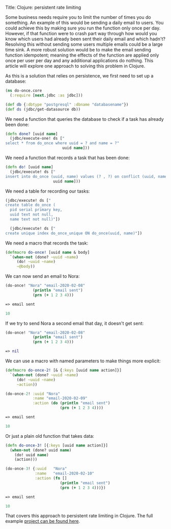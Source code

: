 Title: Clojure: persistent rate limiting

Some business needs require you to limit the number of times you do something. An example of this would be sending a daily email to users. You could achieve this by making sure you run the function only once per day. However, if that function were to crash part way through how would you know which users had already been sent their daily email and which hadn't? Resolving this without sending some users multiple emails could be a large time sink. A more robust solution would be to make the email sending function idempotent; meaning the effects of the function are applied only once per user per day and any additional applications do nothing. This article will explore one approach to solving this problem in Clojure.

As this is a solution that relies on persistence, we first need to set up a database:

```Clojure
(ns do-once.core
  (:require [next.jdbc :as jdbc]))

(def db {:dbtype "postgresql" :dbname "databasename"})
(def ds (jdbc/get-datasource db))
```

We need a function that queries the database to check if a task has already been done:

```Clojure
(defn done? [uuid name]
  (jdbc/execute-one! ds ["
select * from do_once where uuid = ? and name = ?"
                         uuid name]))
```

We need a function that records a task that has been done:

```Clojure
(defn do! [uuid name]
  (jdbc/execute! ds ["
insert into do_once (uuid, name) values (? , ?) on conflict (uuid, name) do nothing"
                     uuid name]))
```

We need a table for recording our tasks:

```Clojure
(jdbc/execute! ds ["
create table do_once (
  pid serial primary key,
  uuid text not null,
  name text not null)"])

  (jdbc/execute! ds ["
create unique index do_once_unique ON do_once(uuid, name)"])
```

We need a macro that records the task:

```Clojure
(defmacro do-once! [uuid name & body]
  `(when-not (done? ~uuid ~name)
     (do! ~uuid ~name)
     ~@body))
```

We can now send an email to Nora:

```Clojure
(do-once! "Nora" "email-2020-02-08"
            (println "email sent")
            (prn (+ 1 2 3 4)))

=> email sent

10
```

If we try to send Nora a second email that day, it doesn't get sent:

```Clojure
(do-once! "Nora" "email-2020-02-08"
            (println "email sent")
            (prn (+ 1 2 3 4)))

=> nil
```

We can use a macro with named parameters to make things more explicit:

```Clojure
(defmacro do-once-2! [& {:keys [uuid name action]}]
  `(when-not (done? ~uuid ~name)
     (do! ~uuid ~name)
     ~action))

(do-once-2! :uuid "Nora"
            :name "email-2020-02-09"
            :action (do (println "email sent")
                        (prn (+ 1 2 3 4))))

=> email sent

10
```

Or just a plain old function that takes data:

```Clojure
(defn do-once-3! [{:keys [uuid name action]}]
  (when-not (done? uuid name)
    (do! uuid name)
    (action)))

(do-once-3! {:uuid   "Nora"
             :name   "email-2020-02-10"
             :action (fn []
                        (println "email sent")
                        (prn (+ 1 2 3 4)))})

=> email sent

10
```

That covers this approach to persistent rate limiting in Clojure. The full example [project can be found here](https://github.com/andersmurphy/clj-cookbook/tree/master/rate-limiting/do-once).
